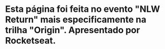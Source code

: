 # Esta página foi feita no evento "NLW Return" mais especificamente na trilha "Origin". Apresentado por Rocketseat.
